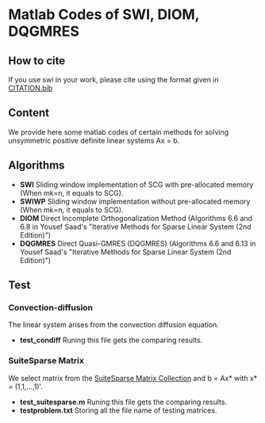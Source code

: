 # Matlab Codes of SWI, DIOM, DQGMRES

## How to cite
If you use swi in your work, please cite using the format given in [CITATION.bib](https://github.com/huangna112/SWI/blob/main/CITATION.bib)

## Content
We provide here some matlab codes of certain methods for solving unsymmetric positive definite linear systems Ax = b.

## Algorithms
- **SWI** Sliding window implementation of SCG with pre-allocated memory (When mk=n, it equals to SCG).
- **SWIWP** Sliding window implementation without pre-allocated memory  (When mk=n, it equals to SCG).
- **DIOM** Direct Incomplete Orthogonalization Method (Algorithms 6.6 and 6.8 in Yousef Saad's "Iterative Methods for Sparse Linear System (2nd Edition)")
- **DQGMRES** Direct Quasi-GMRES (DQGMRES) (Algorithms 6.6 and 6.13 in Yousef Saad's "Iterative Methods for Sparse Linear System (2nd Edition)")

## Test
### Convection-diffusion
The linear system arises from the convection diffusion equation. 
- **test_condiff** Runing this file gets the comparing results.


### SuiteSparse Matrix
We select matrix from the [SuiteSparse Matrix Collection](https://sparse.tamu.edu/) and b = Ax\* with x\* = (1,1,...,1)'.
- **test_suitesparse.m**  Runing this file gets the comparing results. 
- **testproblem.txt** Storing all the file name of testing matrices.


